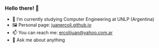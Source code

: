 ### Hello there! 👋

- 🌱 I’m currently studying Computer Engineering at UNLP (Argentina)
- 🖼 Personal page: [juanercoli.github.io](juanercoli.github.io)
- 📫 You can reach me: ercolijuan@yahoo.com.ar 
- 💬 Ask me about anything

